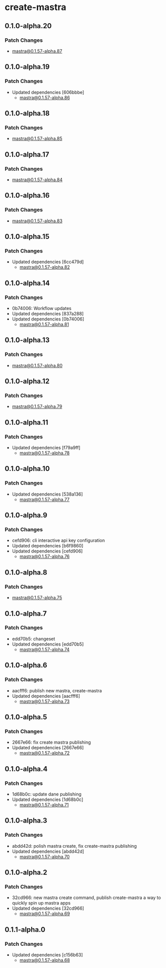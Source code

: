 # create-mastra

## 0.1.0-alpha.20

### Patch Changes

- mastra@0.1.57-alpha.87

## 0.1.0-alpha.19

### Patch Changes

- Updated dependencies [606bbbe]
  - mastra@0.1.57-alpha.86

## 0.1.0-alpha.18

### Patch Changes

- mastra@0.1.57-alpha.85

## 0.1.0-alpha.17

### Patch Changes

- mastra@0.1.57-alpha.84

## 0.1.0-alpha.16

### Patch Changes

- mastra@0.1.57-alpha.83

## 0.1.0-alpha.15

### Patch Changes

- Updated dependencies [6cc479d]
  - mastra@0.1.57-alpha.82

## 0.1.0-alpha.14

### Patch Changes

- 0b74006: Workflow updates
- Updated dependencies [837a288]
- Updated dependencies [0b74006]
  - mastra@0.1.57-alpha.81

## 0.1.0-alpha.13

### Patch Changes

- mastra@0.1.57-alpha.80

## 0.1.0-alpha.12

### Patch Changes

- mastra@0.1.57-alpha.79

## 0.1.0-alpha.11

### Patch Changes

- Updated dependencies [f79a9ff]
  - mastra@0.1.57-alpha.78

## 0.1.0-alpha.10

### Patch Changes

- Updated dependencies [538a136]
  - mastra@0.1.57-alpha.77

## 0.1.0-alpha.9

### Patch Changes

- cefd906: cli interactive api key configuration
- Updated dependencies [b6f9860]
- Updated dependencies [cefd906]
  - mastra@0.1.57-alpha.76

## 0.1.0-alpha.8

### Patch Changes

- mastra@0.1.57-alpha.75

## 0.1.0-alpha.7

### Patch Changes

- edd70b5: changeset
- Updated dependencies [edd70b5]
  - mastra@0.1.57-alpha.74

## 0.1.0-alpha.6

### Patch Changes

- aacfff6: publish new mastra, create-mastra
- Updated dependencies [aacfff6]
  - mastra@0.1.57-alpha.73

## 0.1.0-alpha.5

### Patch Changes

- 2667e66: fix create mastra publishing
- Updated dependencies [2667e66]
  - mastra@0.1.57-alpha.72

## 0.1.0-alpha.4

### Patch Changes

- 1d68b0c: update dane publishing
- Updated dependencies [1d68b0c]
  - mastra@0.1.57-alpha.71

## 0.1.0-alpha.3

### Patch Changes

- abdd42d: polish mastra create, fix create-mastra publishing
- Updated dependencies [abdd42d]
  - mastra@0.1.57-alpha.70

## 0.1.0-alpha.2

### Patch Changes

- 32cd966: new mastra create command, publish create-mastra a way to quickly spin up mastra apps
- Updated dependencies [32cd966]
  - mastra@0.1.57-alpha.69

## 0.1.1-alpha.0

### Patch Changes

- Updated dependencies [c156b63]
  - mastra@0.1.57-alpha.68
